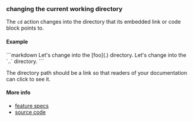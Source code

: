 ### changing the current working directory

The `cd` action changes into the directory
that its embedded link or code block points to.


#### Example

<a class="tr_runMarkdownInTextrun">
```markdown
<a class="tr_cd">
Let's change into the [foo](.) directory.
</a>

<a class="tr_cd">
Let's change into the `..` directory.
</a>
```
</a>

The directory path should be a link
so that readers of your documentation can click to see it.


#### More info

- [feature specs](../../features/actions/built-in/cd/cd.feature)
- [source code](../../src/actions/built-in/cd.ls)
